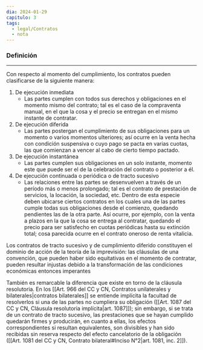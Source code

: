 ```yaml
---
dia: 2024-01-29
capitulo: 3
tags:
  - legal/Contratos
  - nota
---
```

### Definición
---
Con respecto al momento del cumplimiento, los contratos pueden clasificarse de la siguiente manera: 
1. De ejecución inmediata
	* Las partes cumplen con todos sus derechos y obligaciones en el momento mismo del contrato; tal es el caso de la compraventa manual, en el que la cosa y el precio se entregan en el mismo instante de contratar. 
2. De ejecución diferida
	* Las partes postergan el cumplimiento de sus obligaciones para un momento o varios momentos ulteriores; así ocurre en la venta hecha con condición suspensiva o cuyo pago se pacta en varias cuotas, las que comienzan a vencer al cabo de cierto tiempo pactado. 
3. De ejecución instantánea
	* Las partes cumplen sus obligaciones en un solo instante, momento este que puede ser el de la celebración del contrato o posterior a él. 
4. De ejecución continuada o periódica o de tracto sucesivo
	* Las relaciones entre las partes se desenvuelven a través de un período más o menos prolongado; tal es el contrato de prestación de servicios, la locación, la sociedad, etc. Dentro de esta especie deben ubicarse ciertos contratos en los cuales una de las partes cumple todas sus obligaciones desde el comienzo, quedando pendientes las de la otra parte. Así ocurre, por ejemplo, con la venta a plazos en la que la cosa se entrega al contratar, quedando el precio para ser satisfecho en cuotas periódicas hasta su extinción total; cosa parecida ocurre en el contrato oneroso de renta vitalicia.

Los contratos de tracto sucesivo y de cumplimiento diferido constituyen el dominio de acción de la teoría de la imprevisión: las cláusulas de una convención, que pueden haber sido equitativas en el momento de contratar, pueden resultar injustas debido a la transformación de las condiciones económicas entonces imperantes

También es remarcable la diferencia que existe en torno de la cláusula resolutoria. En los [[Art. 966 del CC y CN, Contratos unilaterales y bilaterales|contratos bilaterales]] se entiende implícita la facultad de resolverlos si una de las partes no cumpliera su obligación ([[Art. 1087 del CC y CN, Cláusula resolutoria implícita|art. 1087]]); sin embargo, si se trata de un contrato de tracto sucesivo, las prestaciones que se hayan cumplido quedarán firmes y producirán, en cuanto a ellas, los efectos correspondientes si resultan equivalentes, son divisibles y han sido recibidas sin reserva respecto del efecto cancelatorio de la obligación ([[Art. 1081 del CC y CN, Contrato bilateral#Inciso N°2|art. 1081, inc. 2]]).